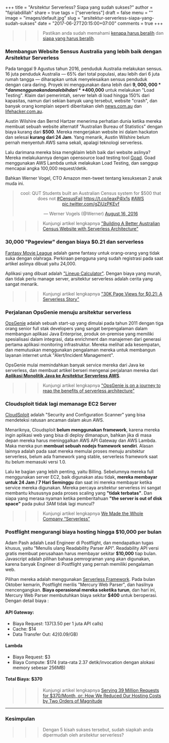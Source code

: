 +++
title = "Arsitektur Serverless? Siapa yang sudah sukses?"
author = "fajriabdillah"
share = true
tags = ["serverless"]
draft = false
menu = ""
image = "images/default.jpg"
slug = "arsitektur-serverless-siapa-yang-sudah-sukses"
date = "2017-06-27T20:15:00+07:00"
comments = true
+++

>>> Pastikan anda sudah memahami [kenapa harus beralih](/post/arsitektur-serverless-kenapa-harus-beralih/) dan [siapa yang harus beralih](/post/arsitektur-serverless-siapa-yang-harus-beralih).

<!--more-->

### Membangun Website Sensus Australia yang lebih baik dengan Arsitektur Serverless

Pada tanggal 9 Agustus tahun 2016, penduduk Australia melakukan sensus. 16 juta penduduk Australia — 65% dari total populasi, atau lebih dari 6 juta rumah tangga — diharapkan untuk menyelesaikan sensus penduduk dengan cara daring. Proyek ini menggunakan dana lebih dari **$9,000,000** dan menggunakan dana lebih dari **$400,000** untuk melakukan "Load Testing". Klaim dari pemerintah, server telah di load hingga 150% dari kapasitas, namun dari sekian banyak uang tersebut, website "crash", dan banyak orang komplain seperti diberitakan oleh [news.com.au](http://www.news.com.au/national/frustration-as-abs-census-website-unable-to-be-reached/news-story/298363b96a4feab132698075cec306b2) dan [lifehacker.com.au](https://www.lifehacker.com.au/2016/08/the-australian-census-website-is-down/).

Austin Wilshire dan Bernd Hartzer menerima perhatian dunia ketika mereka membuat sebuah website alternatif "Australian Bureau of Statistics" dengan biaya kurang dari **$500**. Mereka mengerjakan website ini dalam hackaton dan selesai **kurang dari 24 Jam**. Yang menarik, Austin Wilshire belum pernah menyentuh AWS sama sekali, apalagi teknologi serverless.

Lalu darimana mereka bisa mengklaim lebih baik dari website aslinya? Mereka melakukannya dengan opensource load testing tool [Goad](https://goad.io/). Goad menggunakan AWS Lambda untuk melakukan Load Testing, dan sanggup mencapai angka 100,000 request/detik.

Bahkan Werner Vogel, CTO Amazon men-tweet tentang kesuksesan 2 anak muda ini.

<center><blockquote class="twitter-tweet" data-lang="en"><p lang="en" dir="ltr">cool: QUT Students built an Australian Census system for $500 that does not <a href="https://twitter.com/hashtag/CensusFail?src=hash">#CensusFail</a> <a href="https://t.co/ieaxP4Ix1s">https://t.co/ieaxP4Ix1s</a> <a href="https://twitter.com/hashtag/AWS?src=hash">#AWS</a> <a href="https://t.co/gZiUzPKEvf">pic.twitter.com/gZiUzPKEvf</a></p>&mdash; Werner Vogels (@Werner) <a href="https://twitter.com/Werner/status/765599106387542016">August 16, 2016</a></blockquote></center>
<script async src="//platform.twitter.com/widgets.js" charset="utf-8"></script>

>>> Kunjungi artikel lengkapnya ["Building A Better Australian Census Website with Serverless Architecture"](https://serverless.com/blog/building-a-better-australian-census-site/)

### 30,000 "Pageview" dengan biaya $0.21 dan serverless

[Fantasy Movie League](https://fantasymovieleague.com/) adalah game fantasy untuk orang-orang yang tidak suka dengan olahraga. Perkiraan pengguna yang sudah registrasi pada saat artikel aslinya dibuat yaitu 24,000.

Aplikasi yang dibuat adalah ["Lineup Calculator"](http://analyzer.fmlnerd.com/lineups/). Dengan biaya yang murah, dan tidak perlu manage server, arsitektur serverless adalah cerita yang sangat menarik.

>>> Kunjungi artikel lengkapnya ["30K Page Views for $0.21: A Serverless Story"](https://fmlnerd.com/2016/08/16/30k-page-views-for-0-21-a-serverless-story/)

### Perjalanan OpsGenie menuju arsitektur serverless

[OpsGenie](https://www.opsgenie.com/) adalah sebuah start-up yang dimulai pada tahun 2011 dengan tiga orang senior full stak developers yang sangat berpengalaman dalam membangun aplikasi Java Enterprise, produk on-premise yang memiliki spesialisasi dalam integrasi, data enrichment dan manajemen dari generasi pertama aplikasi monitoring infrastruktur. Mereka melihat ada kesempatan, dan memutuskan menggunakan pengalaman mereka untuk membangun layanan internet untuk "Alert/Incident Management".

OpsGenie mulai memindahkan banyak service mereka dari Java ke serverless, dan membuat artikel berseri mengenai perjalanan mereka dari **[Aplikasi Monolitik Java ke Arsitektur Serverless AWS](https://engineering.opsgenie.com/migrating-a-monolithic-java-application-to-aws-serverless-architecture-1180ca87b0b0)**.

>>> Kunjungi artikel lengkapnya ["OpsGenie is on a journey to reap the benefits of serverless architecture"](https://read.acloud.guru/opsgenie-journey-to-serverless-architecture-785540261ec3)

### Cloudsploit tidak lagi memanage EC2 Server

[CloudSploit](https://cloudsploit.com/) adalah "Security and Configuration Scanner" yang bisa mendeteksi ratusan ancaman dalam akun AWS.

Menariknya, Cloudsploit **belum menggunakan framework**, karena mereka ingin aplikasi web yang bisa di deploy dimanapun, bahkan jika di masa depan mereka harus meninggalkan AWS API Gateway dan AWS Lambda. Maka mereka pun **membuat sebuah nodejs framework sendiri**. Alasan lainnya adalah pada saat mereka memulai proses menuju arsitektur serverless, belum ada framework yang stable, serverless framework saat itu belum memasuki versi 1.0.

Lalu ke bagian yang lebih penting, yaitu Billing. Sebelumnya mereka full menggunakan server EC2, baik digunakan atau tidak, **mereka membayar untuk 24 Jam / 7 Hari Seminggu** dan saat ini mereka membayar ketika service mereka digunakan. Mereka percaya arsitektur serverless ini sangat membantu khususnya pada proses scaling yang **"tidak terbatas"**. Dan siapa yang merasa nyaman ketika pemberitahuan **"the server is out of disk space"** pada pukul 3AM tidak lagi muncul?

>>> Kunjungi artikel lengkapnya [We Made the Whole Company “Serverless”](https://blog.cloudsploit.com/we-made-the-whole-company-serverless-5a91c27cd8c4)

### Postflight mengurangi biaya hosting hingga $10,000 per bulan

Adam Pash adalah Lead Engineer di Postflight, dan mendapatkan tugas khusus, yaitu "Menulis ulang Readability Parser API". Readability API versi gratis membuat perusahaan harus membayar sekitar **$10,000** tiap bulan. Javascript adalah pilihan bahasa pemrograman yang akan digunakan, karena banyak Engineer di Postflight yang pernah memiliki pengalaman web.

Pilihan mereka adalah menggunakan [Serverless Framework](http://serverless.com/). Pada bulan Oktober kemarin, Postflight merilis "Mercury Web Parser", dan hasilnya mencengangkan. **Biaya operasional mereka seketika turun**, dan hari ini, Mercury Web Parser membutuhkan biaya sekitar **$400** untuk beroperasi. Dengan detail biaya :

#### API Gateway:
- Biaya Request: $137 ($3.50 per 1 juta API calls)
- Cache: $14
- Data Transfer Out: $42 ($0.09/GB)

#### Lambda
- Biaya Request: $3
- Biaya Compute: $174 (rata-rata 2.37 detik/invocation dengan alokasi memory sebesar 256MB)

#### Total Biaya: $370

>>> Kunjungi artikel lengkapnya [Serving 39 Million Requests for $370/Month, or: How We Reduced Our Hosting Costs by Two Orders of Magnitude](https://trackchanges.postlight.com/serving-39-million-requests-for-370-month-or-how-we-reduced-our-hosting-costs-by-two-orders-of-edc30a9a88cd)

---

### Kesimpulan

>>> Dengan 5 kisah sukses tersebut, sudah siapkah anda dipermudah oleh arsitektur serverless?
